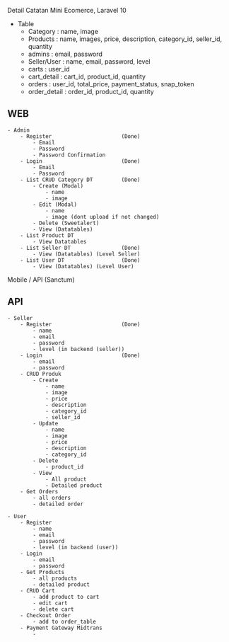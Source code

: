 Detail Catatan
Mini Ecomerce, Laravel 10
- Table
	- Category 		: name, image
	- Products 		: name, images, price, description, category_id, seller_id, quantity
	- admins 		: email, password
	- Seller/User 	: name, email, password, level
	- carts			: user_id
	- cart_detail	: cart_id, product_id, quantity
	- orders		: user_id, total_price, payment_status, snap_token
	- order_detail	: order_id, product_id, quantity

## WEB
	- Admin
		- Register						(Done)
			- Email
			- Password
			- Password Confirmation
		- Login 						(Done)
			- Email
			- Password
		- List CRUD Category DT			(Done)
			- Create (Modal)
				- name
				- image
			- Edit (Modal)
				- name
				- image (dont upload if not changed)
			- Delete (Sweetalert)
			- View (Datatables)
		- List Product DT
			- View Datatables
		- List Seller DT				(Done)
			- View (Datatables) (Level Seller)
		- List User DT					(Done)
			- View (Datatables) (Level User)
		
Mobile / API (Sanctum)
## API
	- Seller
		- Register						(Done)
			- name
			- email
			- password
			- level (in backend (seller))
		- Login							(Done)
			- email
			- password
		- CRUD Produk
			- Create
				- name
				- image
				- price
				- description
				- category_id
				- seller_id
			- Update
				- name
				- image
				- price
				- description
				- category_id
			- Delete
				- product_id
			- View
				- All product
				- Detailed product
		- Get Orders
			- all orders
			- detailed order
		
	- User
		- Register
			- name
			- email
			- password
			- level (in backend (user))
		- Login
			- email
			- password
		- Get Products
			- all products
			- detailed product
		- CRUD Cart
			- add product to cart
			- edit cart
			- delete cart
		- Checkout Order
			- add to order_table
		- Payment Gateway Midtrans
			- 